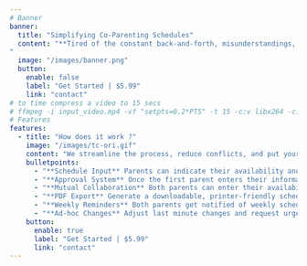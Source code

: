 ```yaml
---
# Banner
banner:
  title: "Simplifying Co-Parenting Schedules"
  content: "**Tired of the constant back-and-forth, misunderstandings, and missed opportunities when it comes to managing your children's custody schedule?**
"
  image: "/images/banner.png"
  button:
    enable: false
    label: "Get Started | $5.99"
    link: "contact"
# to time compress a video to 15 secs    
# ffmpeg -i input_video.mp4 -vf "setpts=0.2*PTS" -t 15 -c:v libx264 -c:a aac -strict experimental output.mp4
# Features
features:
  - title: "How does it work ?"
    image: "/images/tc-ori.gif"
    content: "We streamline the process, reduce conflicts, and put your children first. Our user-friendly service allows separated couples with children to effortlessly coordinate their parenting schedules.</br></br>Available as Chrome Extension."
    bulletpoints:
      - "**Schedule Input** Parents can indicate their availability and unavailability dates, ensuring complete transparency"
      - "**Approval System** Once the first parent enters their information, the other parent can easily approve or suggest changes with a simple thumbs-up checkbox"
      - "**Mutual Collaboration** Both parents can enter their availability, making it a collaborative effort to build a balanced schedule"
      - "**PDF Export** Generate a downloadable, printer-friendly schedule in PDF format for your convenience"
      - "**Weekly Reminders** Both parents get notified of weekly schedule via email"
      - "**Ad-hoc Changes** Adjust last minute changes and request urgent approvals"
    button:
      enable: true
      label: "Get Started | $5.99"
      link: "contact"
---
```


